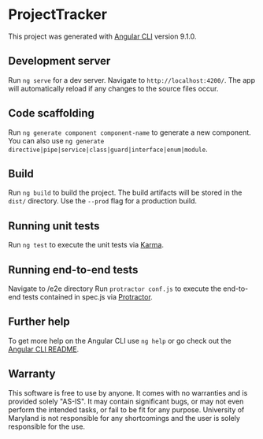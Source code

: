 # ProjectTracker

This project was generated with [Angular CLI](https://github.com/angular/angular-cli) version 9.1.0.

## Development server

Run `ng serve` for a dev server. Navigate to `http://localhost:4200/`. The app will automatically reload if any changes to the source files occur.

## Code scaffolding

Run `ng generate component component-name` to generate a new component. You can also use `ng generate directive|pipe|service|class|guard|interface|enum|module`.

## Build

Run `ng build` to build the project. The build artifacts will be stored in the `dist/` directory. Use the `--prod` flag for a production build.

## Running unit tests

Run `ng test` to execute the unit tests via [Karma](https://karma-runner.github.io).

## Running end-to-end tests

Navigate to /e2e directory
Run `protractor conf.js` to execute the end-to-end tests contained in spec.js via [Protractor](http://www.protractortest.org/).

## Further help

To get more help on the Angular CLI use `ng help` or go check out the [Angular CLI README](https://github.com/angular/angular-cli/blob/master/README.md).

## Warranty
This software is free to use by anyone. It comes with no warranties and is provided solely "AS-IS". It may contain significant bugs, or may not even perform the intended tasks, or fail to be fit for any purpose. University of Maryland is not responsible for any shortcomings and the user is solely responsible for the use.
